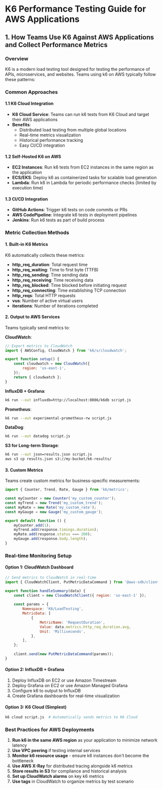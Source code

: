 # K6 Performance Testing Guide for AWS Applications

## 1. How Teams Use K6 Against AWS Applications and Collect Performance Metrics

### Overview
K6 is a modern load testing tool designed for testing the performance of APIs, microservices, and websites. Teams using k6 on AWS typically follow these patterns:

### Common Approaches

#### 1.1 K6 Cloud Integration
- **K6 Cloud Service**: Teams can run k6 tests from K6 Cloud and target their AWS applications
- **Benefits**: 
  - Distributed load testing from multiple global locations
  - Real-time metrics visualization
  - Historical performance tracking
  - Easy CI/CD integration

#### 1.2 Self-Hosted K6 on AWS
- **EC2 Instances**: Run k6 tests from EC2 instances in the same region as the application
- **ECS/EKS**: Deploy k6 as containerized tasks for scalable load generation
- **Lambda**: Run k6 in Lambda for periodic performance checks (limited by execution time)

#### 1.3 CI/CD Integration
- **GitHub Actions**: Trigger k6 tests on code commits or PRs
- **AWS CodePipeline**: Integrate k6 tests in deployment pipelines
- **Jenkins**: Run k6 tests as part of build process

### Metric Collection Methods

#### 1. Built-in K6 Metrics
K6 automatically collects these metrics:
- **http_req_duration**: Total request time
- **http_req_waiting**: Time to first byte (TTFB)
- **http_req_sending**: Time sending data
- **http_req_receiving**: Time receiving data
- **http_req_blocked**: Time blocked before initiating request
- **http_req_connecting**: Time establishing TCP connection
- **http_reqs**: Total HTTP requests
- **vus**: Number of active virtual users
- **iterations**: Number of iterations completed

#### 2. Output to AWS Services
Teams typically send metrics to:

**CloudWatch**:
```javascript
// Export metrics to CloudWatch
import { AWSConfig, CloudWatch } from 'k6/x/cloudwatch';

export function setup() {
    const cloudwatch = new CloudWatch({
        region: 'us-east-1',
    });
    return { cloudwatch };
}
```

**InfluxDB + Grafana**:
```bash
k6 run --out influxdb=http://localhost:8086/k6db script.js
```

**Prometheus**:
```bash
k6 run --out experimental-prometheus-rw script.js
```

**DataDog**:
```bash
k6 run --out datadog script.js
```

**S3 for Long-term Storage**:
```bash
k6 run --out json=results.json script.js
aws s3 cp results.json s3://my-bucket/k6-results/
```

#### 3. Custom Metrics
Teams create custom metrics for business-specific measurements:

```javascript
import { Counter, Trend, Rate, Gauge } from 'k6/metrics';

const myCounter = new Counter('my_custom_counter');
const myTrend = new Trend('my_custom_trend');
const myRate = new Rate('my_custom_rate');
const myGauge = new Gauge('my_custom_gauge');

export default function () {
    myCounter.add(1);
    myTrend.add(response.timings.duration);
    myRate.add(response.status === 200);
    myGauge.add(response.body.length);
}
```

### Real-time Monitoring Setup

#### Option 1: CloudWatch Dashboard
```javascript
// Send metrics to CloudWatch in real-time
import { CloudWatchClient, PutMetricDataCommand } from '@aws-sdk/client-cloudwatch';

export function handleSummary(data) {
    const client = new CloudWatchClient({ region: 'us-east-1' });
    
    const params = {
        Namespace: 'K6/LoadTesting',
        MetricData: [
            {
                MetricName: 'RequestDuration',
                Value: data.metrics.http_req_duration.avg,
                Unit: 'Milliseconds',
            },
        ],
    };
    
    client.send(new PutMetricDataCommand(params));
}
```

#### Option 2: InfluxDB + Grafana
1. Deploy InfluxDB on EC2 or use Amazon Timestream
2. Deploy Grafana on EC2 or use Amazon Managed Grafana
3. Configure k6 to output to InfluxDB
4. Create Grafana dashboards for real-time visualization

#### Option 3: K6 Cloud (Simplest)
```bash
k6 cloud script.js  # Automatically sends metrics to K6 Cloud
```

### Best Practices for AWS Deployments

1. **Run k6 in the same AWS region** as your application to minimize network latency
2. **Use VPC peering** if testing internal services
3. **Monitor k6 resource usage** - ensure k6 instances don't become the bottleneck
4. **Use AWS X-Ray** for distributed tracing alongside k6 metrics
5. **Store results in S3** for compliance and historical analysis
6. **Set up CloudWatch alarms** on key k6 metrics
7. **Use tags** in CloudWatch to organize metrics by test scenario

